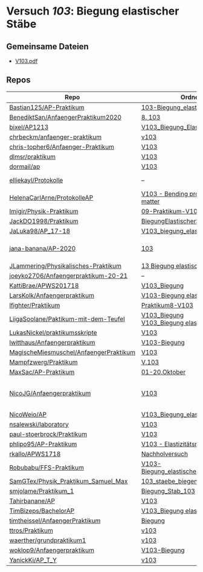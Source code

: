 # Versuch *103*: Biegung elastischer Stäbe

## Gemeinsame Dateien
- [V103.pdf](https://docs.google.com/viewer?url=https://raw.githubusercontent.com/BenediktSan/AnfaengerPraktikum2020/main/Versuche%20Semester%20III/8.%20103/V103.pdf)

## Repos

|                                          Repo                                          |                                                                                                                    Ordner                                                                                                                    |                                                                                                                                                                                                                                                                                                            PDFs                                                                                                                                                                                                                                                                                                            |
|----------------------------------------------------------------------------------------|----------------------------------------------------------------------------------------------------------------------------------------------------------------------------------------------------------------------------------------------|----------------------------------------------------------------------------------------------------------------------------------------------------------------------------------------------------------------------------------------------------------------------------------------------------------------------------------------------------------------------------------------------------------------------------------------------------------------------------------------------------------------------------------------------------------------------------------------------------------------------------|
|[Bastian125/AP-Praktikum](../repo/Bastian125/AP-Praktikum)                              |[103-Biegung_elastischer_Staebe](https://github.com/Bastian125/AP-Praktikum/tree/master/103-Biegung_elastischer_Staebe)                                                                                                                       |–                                                                                                                                                                                                                                                                                                                                                                                                                                                                                                                                                                                                                           |
|[BenediktSan/AnfaengerPraktikum2020](../repo/BenediktSan/AnfaengerPraktikum2020)        |[8. 103](https://github.com/BenediktSan/AnfaengerPraktikum2020/tree/main/Versuche%20Semester%20III/8.%20103)                                                                                                                                  |[V103.pdf](https://docs.google.com/viewer?url=https://raw.githubusercontent.com/BenediktSan/AnfaengerPraktikum2020/main/Versuche%20Semester%20III/8.%20103/V103.pdf)                                                                                                                                                                                                                                                                                                                                                                                                                                                        |
|[bixel/AP1213](../repo/bixel/AP1213)                                                    |[V103_Biegung_Elastischer_Staebe](https://github.com/bixel/AP1213/tree/master/V103_Biegung_Elastischer_Staebe)                                                                                                                                |[00_protokoll.pdf](https://docs.google.com/viewer?url=https://raw.githubusercontent.com/bixel/AP1213/master/V103_Biegung_Elastischer_Staebe/00_protokoll.pdf)                                                                                                                                                                                                                                                                                                                                                                                                                                                               |
|[chrbeckm/anfaenger-praktikum](../repo/chrbeckm/anfaenger-praktikum)                    |[v103](https://github.com/chrbeckm/anfaenger-praktikum/tree/master/v103)                                                                                                                                                                      |[main.pdf](https://docs.google.com/viewer?url=https://raw.githubusercontent.com/NicoWeio/awesome-ap-pdfs/main/chrbeckm%E2%88%95anfaenger-praktikum/103/main.pdf) \*                                                                                                                                                                                                                                                                                                                                                                                                                                                         |
|[chris-topher6/Anfaenger-Praktikum](../repo/chris-topher6/Anfaenger-Praktikum)          |[V103](https://github.com/chris-topher6/Anfaenger-Praktikum/tree/master/V103)                                                                                                                                                                 |[main.pdf](https://docs.google.com/viewer?url=https://raw.githubusercontent.com/NicoWeio/awesome-ap-pdfs/main/chris-topher6%E2%88%95Anfaenger-Praktikum/103/main.pdf) \*                                                                                                                                                                                                                                                                                                                                                                                                                                                    |
|[dlmsr/praktikum](../repo/dlmsr/praktikum)                                              |[V103](https://github.com/dlmsr/praktikum/tree/master/V103)                                                                                                                                                                                   |–                                                                                                                                                                                                                                                                                                                                                                                                                                                                                                                                                                                                                           |
|[dormail/ap](../repo/dormail/ap)                                                        |[V103](https://github.com/dormail/ap/tree/main/V103)                                                                                                                                                                                          |[main.pdf](https://docs.google.com/viewer?url=https://raw.githubusercontent.com/NicoWeio/awesome-ap-pdfs/main/dormail%E2%88%95ap/103/main.pdf) \*                                                                                                                                                                                                                                                                                                                                                                                                                                                                           |
|[elliekayl/Protokolle](../repo/elliekayl/Protokolle)                                    |–                                                                                                                                                                                                                                             |[V103_Biegung_elastischer_Stäbe.pdf](https://docs.google.com/viewer?url=https://raw.githubusercontent.com/elliekayl/Protokolle/master/V100-V354/V103_Biegung_elastischer_St%C3%A4be.pdf)<br/>[V103_Korrektur.pdf](https://docs.google.com/viewer?url=https://raw.githubusercontent.com/elliekayl/Protokolle/master/V100-V354/V103_Korrektur.pdf)                                                                                                                                                                                                                                                                            |
|[HelenaCarlArne/ProtokolleAP](../repo/HelenaCarlArne/ProtokolleAP)                      |[V103 - Bending properties of matter](https://github.com/HelenaCarlArne/ProtokolleAP/tree/master/V103%20-%20Bending%20properties%20of%20matter)                                                                                               |–                                                                                                                                                                                                                                                                                                                                                                                                                                                                                                                                                                                                                           |
|[Imigir/Physik-Praktikum](../repo/Imigir/Physik-Praktikum)                              |[09-Praktikum-V103](https://github.com/Imigir/Physik-Praktikum/tree/master/09-Praktikum-V103)                                                                                                                                                 |–                                                                                                                                                                                                                                                                                                                                                                                                                                                                                                                                                                                                                           |
|[JackDO1998/Praktikum](../repo/JackDO1998/Praktikum)                                    |[BiegungElastischerStaebe](https://github.com/JackDO1998/Praktikum/tree/main/BiegungElastischerStaebe)                                                                                                                                        |[main.pdf](https://docs.google.com/viewer?url=https://raw.githubusercontent.com/JackDO1998/Praktikum/main/BiegungElastischerStaebe/main.pdf)                                                                                                                                                                                                                                                                                                                                                                                                                                                                                |
|[JaLuka98/AP_17-18](../repo/JaLuka98/AP_17-18)                                          |[V103_biegung_elastischer_staebe](https://github.com/JaLuka98/AP_17-18/tree/master/V103_biegung_elastischer_staebe)                                                                                                                           |–                                                                                                                                                                                                                                                                                                                                                                                                                                                                                                                                                                                                                           |
|[jana-banana/AP-2020](../repo/jana-banana/AP-2020)                                      |[103](https://github.com/jana-banana/AP-2020/tree/main/we%20did%20that/103)                                                                                                                                                                   |[103_1.pdf](https://docs.google.com/viewer?url=https://raw.githubusercontent.com/jana-banana/AP-2020/main/we%20did%20that/103/103_1.pdf)<br/>[103_2-1.pdf](https://docs.google.com/viewer?url=https://raw.githubusercontent.com/jana-banana/AP-2020/main/we%20did%20that/103/103_2-1.pdf)<br/>[main.pdf](https://docs.google.com/viewer?url=https://raw.githubusercontent.com/NicoWeio/awesome-ap-pdfs/main/jana-banana%E2%88%95AP-2020/103/main.pdf) \*                                                                                                                                                                    |
|[JLammering/Physikalisches-Praktikum](../repo/JLammering/Physikalisches-Praktikum)      |[13 Biegung elastischer Stäbe](https://github.com/JLammering/Physikalisches-Praktikum/tree/master/13%20Biegung%20elastischer%20St%C3%A4be)                                                                                                    |[main.pdf](https://docs.google.com/viewer?url=https://raw.githubusercontent.com/NicoWeio/awesome-ap-pdfs/main/JLammering%E2%88%95Physikalisches-Praktikum/103/main.pdf) \*                                                                                                                                                                                                                                                                                                                                                                                                                                                  |
|[joeyko2706/Anfaengerpraktikum-20-21](../repo/joeyko2706/Anfaengerpraktikum-20-21)      |–                                                                                                                                                                                                                                             |[v103.pdf](https://docs.google.com/viewer?url=https://raw.githubusercontent.com/joeyko2706/Anfaengerpraktikum-20-21/main/Protokolle/v103.pdf)                                                                                                                                                                                                                                                                                                                                                                                                                                                                               |
|[KattiBrae/APWS201718](../repo/KattiBrae/APWS201718)                                    |[V103_Biegung](https://github.com/KattiBrae/APWS201718/tree/master/AP1/V103_Biegung)                                                                                                                                                          |–                                                                                                                                                                                                                                                                                                                                                                                                                                                                                                                                                                                                                           |
|[LarsKolk/Anfaengerpraktikum](../repo/LarsKolk/Anfaengerpraktikum)                      |[V103-Biegung elastischer Stäbe](https://github.com/LarsKolk/Anfaengerpraktikum/tree/master/V103-Biegung%20elastischer%20St%C3%A4be)                                                                                                          |[main.pdf](https://docs.google.com/viewer?url=https://raw.githubusercontent.com/LarsKolk/Anfaengerpraktikum/master/V103-Biegung%20elastischer%20St%C3%A4be/main.pdf)                                                                                                                                                                                                                                                                                                                                                                                                                                                        |
|[lfighter/Praktikum](../repo/lfighter/Praktikum)                                        |[Praktikum8-V103](https://github.com/lfighter/Praktikum/tree/master/Praktikum8-V103)                                                                                                                                                          |–                                                                                                                                                                                                                                                                                                                                                                                                                                                                                                                                                                                                                           |
|[LiigaSoolane/Paktikum-mit-dem-Teufel](../repo/LiigaSoolane/Paktikum-mit-dem-Teufel)    |[V103_Biegung](https://github.com/LiigaSoolane/Paktikum-mit-dem-Teufel/tree/main/V103_Biegung)<br/>[V103_Biegung elastischer Stäbe](https://github.com/LiigaSoolane/Paktikum-mit-dem-Teufel/tree/main/V103_Biegung%20elastischer%20St%C3%A4be)|[main.pdf](https://docs.google.com/viewer?url=https://raw.githubusercontent.com/NicoWeio/awesome-ap-pdfs/main/LiigaSoolane%E2%88%95Paktikum-mit-dem-Teufel/103/main.pdf) \*                                                                                                                                                                                                                                                                                                                                                                                                                                                 |
|[LukasNickel/praktikumsskripte](../repo/LukasNickel/praktikumsskripte)                  |[V103](https://github.com/LukasNickel/praktikumsskripte/tree/master/V103)                                                                                                                                                                     |–                                                                                                                                                                                                                                                                                                                                                                                                                                                                                                                                                                                                                           |
|[lwitthaus/Anfaengerpraktikum](../repo/lwitthaus/Anfaengerpraktikum)                    |[V103-Biegung](https://github.com/lwitthaus/Anfaengerpraktikum/tree/master/V103-Biegung)                                                                                                                                                      |–                                                                                                                                                                                                                                                                                                                                                                                                                                                                                                                                                                                                                           |
|[MagischeMiesmuschel/AnfaengerPraktikum](../repo/MagischeMiesmuschel/AnfaengerPraktikum)|[V103](https://github.com/MagischeMiesmuschel/AnfaengerPraktikum/tree/master/V103)                                                                                                                                                            |–                                                                                                                                                                                                                                                                                                                                                                                                                                                                                                                                                                                                                           |
|[Mampfzwerg/Praktikum](../repo/Mampfzwerg/Praktikum)                                    |[V.103](https://github.com/Mampfzwerg/Praktikum/tree/master/V.103)                                                                                                                                                                            |[main.pdf](https://docs.google.com/viewer?url=https://raw.githubusercontent.com/Mampfzwerg/Praktikum/master/V.103/latex-template/main.pdf)                                                                                                                                                                                                                                                                                                                                                                                                                                                                                  |
|[MaxSac/AP-Praktikum](../repo/MaxSac/AP-Praktikum)                                      |[01-20.Oktober](https://github.com/MaxSac/AP-Praktikum/tree/master/01-20.Oktober)                                                                                                                                                             |–                                                                                                                                                                                                                                                                                                                                                                                                                                                                                                                                                                                                                           |
|[NicoJG/Anfaengerpraktikum](../repo/NicoJG/Anfaengerpraktikum)                          |[V103](https://github.com/NicoJG/Anfaengerpraktikum/tree/master/V103)                                                                                                                                                                         |[Abgabe.pdf](https://docs.google.com/viewer?url=https://raw.githubusercontent.com/NicoJG/Anfaengerpraktikum/master/V103/Abgabe.pdf)<br/>[Abgabe_korrigiert.pdf](https://docs.google.com/viewer?url=https://raw.githubusercontent.com/NicoJG/Anfaengerpraktikum/master/V103/Abgabe_korrigiert.pdf)<br/>[main.pdf](https://docs.google.com/viewer?url=https://raw.githubusercontent.com/NicoWeio/awesome-ap-pdfs/main/NicoJG%E2%88%95Anfaengerpraktikum/103/main.pdf) \*<br/>[V103_Feedback.pdf](https://docs.google.com/viewer?url=https://raw.githubusercontent.com/NicoJG/Anfaengerpraktikum/master/V103/V103_Feedback.pdf)|
|[NicoWeio/AP](../repo/NicoWeio/AP)                                                      |[V103_Biegung_elastischer_Staebe](https://github.com/NicoWeio/AP/tree/gh-pages/V103_Biegung_elastischer_Staebe)                                                                                                                               |[main.pdf](https://docs.google.com/viewer?url=https://raw.githubusercontent.com/NicoWeio/AP/gh-pages/V103_Biegung_elastischer_Staebe/build/main.pdf)                                                                                                                                                                                                                                                                                                                                                                                                                                                                        |
|[nsalewski/laboratory](../repo/nsalewski/laboratory)                                    |[V103](https://github.com/nsalewski/laboratory/tree/master/V103)                                                                                                                                                                              |[main.pdf](https://docs.google.com/viewer?url=https://raw.githubusercontent.com/NicoWeio/awesome-ap-pdfs/main/nsalewski%E2%88%95laboratory/103/main.pdf) \*                                                                                                                                                                                                                                                                                                                                                                                                                                                                 |
|[paul-stoerbrock/Praktikum](../repo/paul-stoerbrock/Praktikum)                          |[V103](https://github.com/paul-stoerbrock/Praktikum/tree/master/V103)                                                                                                                                                                         |[V103.pdf](https://docs.google.com/viewer?url=https://raw.githubusercontent.com/NicoWeio/awesome-ap-pdfs/main/paul-stoerbrock%E2%88%95Praktikum/103/V103.pdf) \*                                                                                                                                                                                                                                                                                                                                                                                                                                                            |
|[phlipo95/AP-Praktikum](../repo/phlipo95/AP-Praktikum)                                  |[V103 - Elastizitätsmodul](https://github.com/phlipo95/AP-Praktikum/tree/master/V103%20-%20Elastizit%C3%A4tsmodul)                                                                                                                            |–                                                                                                                                                                                                                                                                                                                                                                                                                                                                                                                                                                                                                           |
|[rkallo/APWS1718](../repo/rkallo/APWS1718)                                              |[Nachholversuch](https://github.com/rkallo/APWS1718/tree/master/Nachholversuch)                                                                                                                                                               |[main.pdf](https://docs.google.com/viewer?url=https://raw.githubusercontent.com/rkallo/APWS1718/master/Nachholversuch/main.pdf)                                                                                                                                                                                                                                                                                                                                                                                                                                                                                             |
|[Robubabu/FFS-Praktikum](../repo/Robubabu/FFS-Praktikum)                                |[V103-Biegung_elastischer_Staebe](https://github.com/Robubabu/FFS-Praktikum/tree/master/V103-Biegung_elastischer_Staebe)                                                                                                                      |[V103.pdf](https://docs.google.com/viewer?url=https://raw.githubusercontent.com/Robubabu/FFS-Praktikum/master/Versuchs_pdfs/WS/V103.pdf)                                                                                                                                                                                                                                                                                                                                                                                                                                                                                    |
|[SamGTex/Physik_Praktikum_Samuel_Max](../repo/SamGTex/Physik_Praktikum_Samuel_Max)      |[103_staebe_biegen](https://github.com/SamGTex/Physik_Praktikum_Samuel_Max/tree/master/103_staebe_biegen)                                                                                                                                     |[main.pdf](https://docs.google.com/viewer?url=https://raw.githubusercontent.com/NicoWeio/awesome-ap-pdfs/main/SamGTex%E2%88%95Physik_Praktikum_Samuel_Max/103/main.pdf) \*                                                                                                                                                                                                                                                                                                                                                                                                                                                  |
|[smjolame/Praktikum_1](../repo/smjolame/Praktikum_1)                                    |[Biegung_Stab_103](https://github.com/smjolame/Praktikum_1/tree/master/Biegung_Stab_103)                                                                                                                                                      |–                                                                                                                                                                                                                                                                                                                                                                                                                                                                                                                                                                                                                           |
|[Tahirbanane/AP](../repo/Tahirbanane/AP)                                                |[V103](https://github.com/Tahirbanane/AP/tree/main/V103)                                                                                                                                                                                      |[main.pdf](https://docs.google.com/viewer?url=https://raw.githubusercontent.com/NicoWeio/awesome-ap-pdfs/main/Tahirbanane%E2%88%95AP/103/main.pdf) \*                                                                                                                                                                                                                                                                                                                                                                                                                                                                       |
|[TimBizeps/BachelorAP](../repo/TimBizeps/BachelorAP)                                    |[V103_Biegung elastischer Stäbe](https://github.com/TimBizeps/BachelorAP/tree/master/V103_Biegung%20elastischer%20St%C3%A4be)                                                                                                                 |[V103.pdf](https://docs.google.com/viewer?url=https://raw.githubusercontent.com/TimBizeps/BachelorAP/master/V103_Biegung%20elastischer%20St%C3%A4be/V103.pdf)                                                                                                                                                                                                                                                                                                                                                                                                                                                               |
|[timtheissel/AnfaengerPraktikum](../repo/timtheissel/AnfaengerPraktikum)                |[Biegung](https://github.com/timtheissel/AnfaengerPraktikum/tree/main/Biegung)                                                                                                                                                                |[V103_korrigiert.pdf](https://docs.google.com/viewer?url=https://raw.githubusercontent.com/timtheissel/AnfaengerPraktikum/main/Biegung/V103_korrigiert.pdf)                                                                                                                                                                                                                                                                                                                                                                                                                                                                 |
|[ttros/Praktikum](../repo/ttros/Praktikum)                                              |[v103](https://github.com/ttros/Praktikum/tree/main/Protokolle/v103)                                                                                                                                                                          |–                                                                                                                                                                                                                                                                                                                                                                                                                                                                                                                                                                                                                           |
|[waerther/grundpraktikum1](../repo/waerther/grundpraktikum1)                            |[v103](https://github.com/waerther/grundpraktikum1/tree/main/v103)                                                                                                                                                                            |–                                                                                                                                                                                                                                                                                                                                                                                                                                                                                                                                                                                                                           |
|[woklop9/Anfaengerpraktikum](../repo/woklop9/Anfaengerpraktikum)                        |[V103-Biegung](https://github.com/lwitthaus/Anfaengerpraktikum/tree/master/V103-Biegung)                                                                                                                                                      |[main.pdf](https://docs.google.com/viewer?url=https://raw.githubusercontent.com/NicoWeio/awesome-ap-pdfs/main/woklop9%E2%88%95Anfaengerpraktikum/103/main.pdf) \*                                                                                                                                                                                                                                                                                                                                                                                                                                                           |
|[YanickKi/AP_T_Y](../repo/YanickKi/AP_T_Y)                                              |[v103](https://github.com/YanickKi/AP_T_Y/tree/main/v103)                                                                                                                                                                                     |[main.pdf](https://docs.google.com/viewer?url=https://raw.githubusercontent.com/NicoWeio/awesome-ap-pdfs/main/YanickKi%E2%88%95AP_T_Y/103/main.pdf) \*                                                                                                                                                                                                                                                                                                                                                                                                                                                                      |
